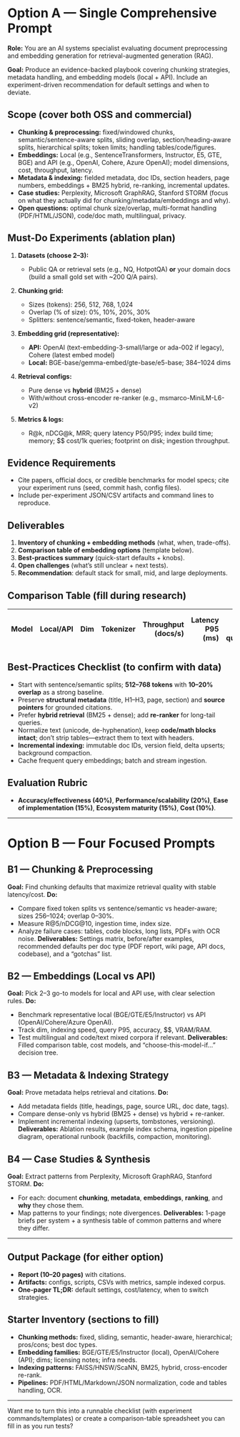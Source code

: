 # Option A — Single Comprehensive Prompt

**Role:** You are an AI systems specialist evaluating document preprocessing and embedding generation for retrieval-augmented generation (RAG).

**Goal:** Produce an evidence-backed playbook covering chunking strategies, metadata handling, and embedding models (local + API). Include an experiment-driven recommendation for default settings and when to deviate.

## Scope (cover both OSS and commercial)

* **Chunking & preprocessing:** fixed/windowed chunks, semantic/sentence-aware splits, sliding overlap, section/heading-aware splits, hierarchical splits; token limits; handling tables/code/figures.
* **Embeddings:** Local (e.g., SentenceTransformers, Instructor, E5, GTE, BGE) and API (e.g., OpenAI, Cohere, Azure OpenAI); model dimensions, cost, throughput, latency.
* **Metadata & indexing:** fielded metadata, doc IDs, section headers, page numbers, embeddings + BM25 hybrid, re-ranking, incremental updates.
* **Case studies:** Perplexity, Microsoft GraphRAG, Stanford STORM (focus on what they actually did for chunking/metadata/embeddings and why).
* **Open questions:** optimal chunk size/overlap, multi-format handling (PDF/HTML/JSON), code/doc math, multilingual, privacy.

## Must-Do Experiments (ablation plan)

1. **Datasets (choose 2–3):**

   * Public QA or retrieval sets (e.g., NQ, HotpotQA) **or** your domain docs (build a small gold set with \~200 Q/A pairs).
2. **Chunking grid:**

   * Sizes (tokens): 256, 512, 768, 1,024
   * Overlap (% of size): 0%, 10%, 20%, 30%
   * Splitters: sentence/semantic, fixed-token, header-aware
3. **Embedding grid (representative):**

   * **API:** OpenAI (text-embedding-3-small/large or ada-002 if legacy), Cohere (latest embed model)
   * **Local:** BGE-base/gemma-embed/gte-base/e5-base; 384–1024 dims
4. **Retrieval configs:**

   * Pure dense vs **hybrid** (BM25 + dense)
   * With/without cross-encoder re-ranker (e.g., msmarco-MiniLM-L6-v2)
5. **Metrics & logs:**

   * R\@k, nDCG\@k, MRR; query latency P50/P95; index build time; memory; \$\$ cost/1k queries; footprint on disk; ingestion throughput.

## Evidence Requirements

* Cite papers, official docs, or credible benchmarks for model specs; cite your experiment runs (seed, commit hash, config files).
* Include per-experiment JSON/CSV artifacts and command lines to reproduce.

## Deliverables

1. **Inventory of chunking + embedding methods** (what, when, trade-offs).
2. **Comparison table of embedding options** (template below).
3. **Best-practices summary** (quick-start defaults + knobs).
4. **Open challenges** (what’s still unclear + next tests).
5. **Recommendation**: default stack for small, mid, and large deployments.

## Comparison Table (fill during research)

| Model | Local/API | Dim | Tokenizer | Throughput (docs/s) | Latency P95 (ms) | Cost /1k queries | R\@5 | nDCG\@10 | Notes (domain fit, licensing) |
| ----- | --------- | --: | --------- | ------------------: | ---------------: | ---------------: | ---: | -------: | ----------------------------- |

## Best-Practices Checklist (to confirm with data)

* Start with sentence/semantic splits; **512–768 tokens** with **10–20% overlap** as a strong baseline.
* Preserve **structural metadata** (title, H1–H3, page, section) and **source pointers** for grounded citations.
* Prefer **hybrid retrieval** (BM25 + dense); add **re-ranker** for long-tail queries.
* Normalize text (unicode, de-hyphenation), keep **code/math blocks intact**; don’t strip tables—extract them to text with headers.
* **Incremental indexing:** immutable doc IDs, version field, delta upserts; background compaction.
* Cache frequent query embeddings; batch and stream ingestion.

## Evaluation Rubric

* **Accuracy/effectiveness (40%)**, **Performance/scalability (20%)**, **Ease of implementation (15%)**, **Ecosystem maturity (15%)**, **Cost (10%)**.

---

# Option B — Four Focused Prompts

## B1 — Chunking & Preprocessing

**Goal:** Find chunking defaults that maximize retrieval quality with stable latency/cost.
**Do:**

* Compare fixed token splits vs sentence/semantic vs header-aware; sizes 256–1024; overlap 0–30%.
* Measure R\@5/nDCG\@10, ingestion time, index size.
* Analyze failure cases: tables, code blocks, long lists, PDFs with OCR noise.
  **Deliverables:** Settings matrix, before/after examples, recommended defaults per doc type (PDF report, wiki page, API docs, codebase), and a “gotchas” list.

## B2 — Embeddings (Local vs API)

**Goal:** Pick 2–3 go-to models for local and API use, with clear selection rules.
**Do:**

* Benchmark representative local (BGE/GTE/E5/Instructor) vs API (OpenAI/Cohere/Azure OpenAI).
* Track dim, indexing speed, query P95, accuracy, \$\$, VRAM/RAM.
* Test multilingual and code/text mixed corpora if relevant.
  **Deliverables:** Filled comparison table, cost models, and “choose-this-model-if…” decision tree.

## B3 — Metadata & Indexing Strategy

**Goal:** Prove metadata helps retrieval and citations.
**Do:**

* Add metadata fields (title, headings, page, source URL, doc date, tags).
* Compare dense-only vs hybrid (BM25 + dense) vs hybrid + re-ranker.
* Implement incremental indexing (upserts, tombstones, versioning).
  **Deliverables:** Ablation results, example index schema, ingestion pipeline diagram, operational runbook (backfills, compaction, monitoring).

## B4 — Case Studies & Synthesis

**Goal:** Extract patterns from Perplexity, Microsoft GraphRAG, Stanford STORM.
**Do:**

* For each: document **chunking**, **metadata**, **embeddings**, **ranking**, and **why** they chose them.
* Map patterns to your findings; note divergences.
  **Deliverables:** 1-page briefs per system + a synthesis table of common patterns and where they differ.

---

## Output Package (for either option)

* **Report (10–20 pages)** with citations.
* **Artifacts:** configs, scripts, CSVs with metrics, sample indexed corpus.
* **One-pager TL;DR:** default settings, cost/latency, when to switch strategies.

## Starter Inventory (sections to fill)

* **Chunking methods:** fixed, sliding, semantic, header-aware, hierarchical; pros/cons; best doc types.
* **Embedding families:** BGE/GTE/E5/Instructor (local), OpenAI/Cohere (API); dims; licensing notes; infra needs.
* **Indexing patterns:** FAISS/HNSW/ScaNN, BM25, hybrid, cross-encoder re-rank.
* **Pipelines:** PDF/HTML/Markdown/JSON normalization, code and tables handling, OCR.

---

Want me to turn this into a runnable checklist (with experiment commands/templates) or create a comparison-table spreadsheet you can fill in as you run tests?
